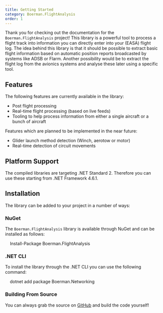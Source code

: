 ```yaml
---
title: Getting Started
category: Boerman.FlightAnalysis
order: 1
---
```



Thank you for checking out the documentation for the `Boerman.FlightAnalysis` project! This library is a powerful tool to process a flight track into information you can directly enter into your (EASA) flight log. The idea behind this library is that it should be possible to extract basic flight information based on automatic position reports broadcasted by systems like ADSB or Flarm. Another possibility would be to extract the flight log from the avionics systems and analyse these later using a specific tool.

## Features

The following features are currently available in the library:

* Post flight processing
* Real-time flight processing (based on live feeds)
* Tooling to help process information from either a single aircraft or a bunch of aircraft

Features which are planned to be implemented in the near future:

* Glider launch method detection (Winch, aerotow or motor)
* Real-time detection of circuit movements

## Platform Support

The compiled libraries are targeting .NET Standard 2. Therefore you can use these starting from .NET Framework 4.6.1.

## Installation

The library can be added to your project in a number of ways:

### NuGet

The `Boerman.FlightAnalysis` library is available through NuGet and can be installed as follows:

&nbsp; &nbsp; Install-Package Boerman.FlightAnalysis

### .NET CLI

To install the library through the .NET CLI you can use the following command:

&nbsp; &nbsp; dotnet add package Boerman.Networking

### Building From Source

You can always grab the source on [GitHub](https://github.com/Boerman/FlightAnalysis) and build the code yourself!
